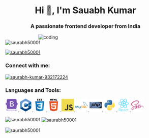 <h1 align="center">Hi 👋, I'm Sauabh Kumar</h1>
<h3 align="center">A passionate frontend developer from India</h3>

<img align="right" alt="coding" width="400" src="https://th.bing.com/th/id/R.d26444622b5e8c4a4700d16803a7b992?rik=5ed4l%2bINe7PHMg&riu=http%3a%2f%2f24.media.tumblr.com%2f03c9505cfe9473d13619cd18a98d90e5%2ftumblr_n3xetmlDS41qav3uso1_500.gif&ehk=r5Ltrgqg6edfU7sn1kysPdm3Oqrc3YFeVw7nWsVOoRw%3d&risl=&pid=ImgRaw&r=0">

<p align="left"> <img src="https://komarev.com/ghpvc/?username=saurabh50001&label=Profile%20views&color=0e75b6&style=flat" alt="saurabh50001" /> </p>

<p align="left"> <a href="https://github.com/ryo-ma/github-profile-trophy"><img src="https://github-profile-trophy.vercel.app/?username=saurabh50001" alt="saurabh50001" /></a> </p>

<h3 align="left">Connect with me:</h3>
<p align="left">
<a href="https://linkedin.com/in/saurabh-kumar-932172224" target="blank"><img align="center" src="https://raw.githubusercontent.com/rahuldkjain/github-profile-readme-generator/master/src/images/icons/Social/linked-in-alt.svg" alt="saurabh-kumar-932172224" height="30" width="40" /></a>
</p>

<h3 align="left">Languages and Tools:</h3>
<p align="left"> <a href="https://getbootstrap.com" target="_blank" rel="noreferrer"> <img src="https://raw.githubusercontent.com/devicons/devicon/master/icons/bootstrap/bootstrap-plain-wordmark.svg" alt="bootstrap" width="40" height="40"/> </a> <a href="https://www.w3schools.com/cpp/" target="_blank" rel="noreferrer"> <img src="https://raw.githubusercontent.com/devicons/devicon/master/icons/cplusplus/cplusplus-original.svg" alt="cplusplus" width="40" height="40"/> </a> <a href="https://www.w3schools.com/css/" target="_blank" rel="noreferrer"> <img src="https://raw.githubusercontent.com/devicons/devicon/master/icons/css3/css3-original-wordmark.svg" alt="css3" width="40" height="40"/> </a> <a href="https://www.w3.org/html/" target="_blank" rel="noreferrer"> <img src="https://raw.githubusercontent.com/devicons/devicon/master/icons/html5/html5-original-wordmark.svg" alt="html5" width="40" height="40"/> </a> <a href="https://developer.mozilla.org/en-US/docs/Web/JavaScript" target="_blank" rel="noreferrer"> <img src="https://raw.githubusercontent.com/devicons/devicon/master/icons/javascript/javascript-original.svg" alt="javascript" width="40" height="40"/> </a> <a href="https://www.mysql.com/" target="_blank" rel="noreferrer"> <img src="https://raw.githubusercontent.com/devicons/devicon/master/icons/mysql/mysql-original-wordmark.svg" alt="mysql" width="40" height="40"/> </a> <a href="https://www.php.net" target="_blank" rel="noreferrer"> <img src="https://raw.githubusercontent.com/devicons/devicon/master/icons/php/php-original.svg" alt="php" width="40" height="40"/> </a> <a href="https://www.python.org" target="_blank" rel="noreferrer"> <img src="https://raw.githubusercontent.com/devicons/devicon/master/icons/python/python-original.svg" alt="python" width="40" height="40"/> </a> <a href="https://reactjs.org/" target="_blank" rel="noreferrer"> <img src="https://raw.githubusercontent.com/devicons/devicon/master/icons/react/react-original-wordmark.svg" alt="react" width="40" height="40"/> </a> <a href="https://sass-lang.com" target="_blank" rel="noreferrer"> <img src="https://raw.githubusercontent.com/devicons/devicon/master/icons/sass/sass-original.svg" alt="sass" width="40" height="40"/> </a> </p>

<p><img align="left" src="https://github-readme-stats.vercel.app/api/top-langs?username=saurabh50001&show_icons=true&locale=en&layout=compact" alt="saurabh50001" /></p>

<p>&nbsp;<img align="center" src="https://github-readme-stats.vercel.app/api?username=saurabh50001&show_icons=true&locale=en" alt="saurabh50001" /></p>

<p><img align="center" src="https://github-readme-streak-stats.herokuapp.com/?user=saurabh50001&" alt="saurabh50001" /></p>
